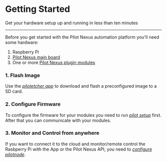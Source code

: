 # Getting Started
<p class="sub1">Get your hardware setup up and running in less than ten minutes</p>

---
Before you get started with the Pilot Nexus automation platform you'll need some hardware:

1. Raspberry Pi
2. [Pilot Nexus main board](https://uk.rs-online.com/web/p/semiconductor-development-kit-accessories/8474894/)
3. One or more [Pilot Nexus plugin modules](https://uk.rs-online.com/web/c/?sra=oss&r=t&searchTerm=amescon+module)


### 1. Flash Image
Use the [*pilotetcher app*](/docs/getting-started/etcher.md) to download and flash a preconfigured image to a SD card.


### 2. Configure Firmware
To configure the firmware for your modules you need to run [*pilot setup*](/docs/getting-started/pilot-setup.md) first.
After that you can communicate with your modules.

### 3. Monitor and Control from anywhere
If you want to connect it to the cloud and monitor/remote control the Rasbperry Pi with the App or the Pilot Nexus API, you need to [*configure pilotnode*](/docs/getting-started/pilot-node-setup.md).